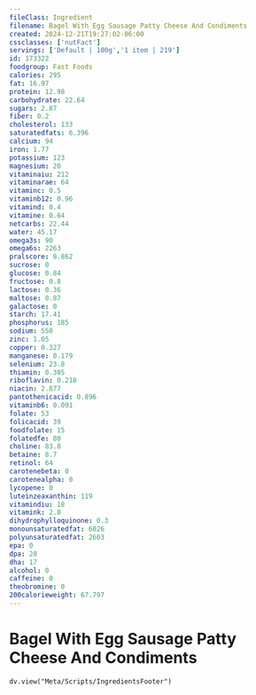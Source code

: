 ```yaml
---
fileClass: Ingredient
filename: Bagel With Egg Sausage Patty Cheese And Condiments
created: 2024-12-21T19:27:02-06:00
cssclasses: ['nutFact']
servings: ['Default | 100g','1 item | 219']
id: 173322
foodgroup: Fast Foods
calories: 295
fat: 16.97
protein: 12.98
carbohydrate: 22.64
sugars: 2.87
fiber: 0.2
cholesterol: 133
saturatedfats: 6.396
calcium: 94
iron: 1.77
potassium: 123
magnesium: 20
vitaminaiu: 212
vitaminarae: 64
vitaminc: 0.5
vitaminb12: 0.96
vitamind: 0.4
vitamine: 0.64
netcarbs: 22.44
water: 45.17
omega3s: 90
omega6s: 2263
pralscore: 8.862
sucrose: 0
glucose: 0.84
fructose: 0.8
lactose: 0.36
maltose: 0.87
galactose: 0
starch: 17.41
phosphorus: 185
sodium: 550
zinc: 1.05
copper: 0.327
manganese: 0.179
selenium: 23.8
thiamin: 0.305
riboflavin: 0.218
niacin: 2.877
pantothenicacid: 0.896
vitaminb6: 0.091
folate: 53
folicacid: 39
foodfolate: 15
folatedfe: 80
choline: 83.8
betaine: 8.7
retinol: 64
carotenebeta: 0
carotenealpha: 0
lycopene: 0
luteinzeaxanthin: 119
vitamindiu: 18
vitamink: 2.8
dihydrophylloquinone: 0.3
monounsaturatedfat: 6026
polyunsaturatedfat: 2603
epa: 0
dpa: 20
dha: 17
alcohol: 0
caffeine: 0
theobromine: 0
200calorieweight: 67.797
---
```


# Bagel With Egg Sausage Patty Cheese And Condiments

```dataviewjs
dv.view("Meta/Scripts/IngredientsFooter")
```